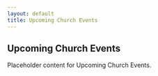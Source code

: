 ```yaml
---
layout: default
title: Upcoming Church Events
---
```


<h2>Upcoming Church Events</h2>
<p>Placeholder content for Upcoming Church Events.</p>
